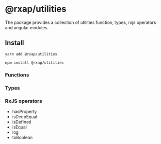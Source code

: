 # @rxap/utilities

The package provides a collection of utilities function, types, rxjs operators and angular modules.

## Install

```
yarn add @rxap/utilities
```

```
npm install @rxap/utilities
```

### Functions

### Types

### RxJS operators

- hasProperty
- isDeepEqual
- isDefined
- isEqual
- log
- toBoolean
